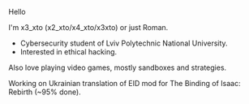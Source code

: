 Hello

I'm x3_xto (x2_xto/x4_xto/x3xto) or just Roman.
+ Cybersecurity student of Lviv Polytechnic National University.
+ Interested in ethical hacking.

Also love playing video games, mostly sandboxes and strategies.

Working on Ukrainian translation of EID mod for The Binding of Isaac: Rebirth (~95% done).
